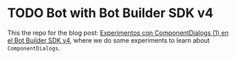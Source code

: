 # TODO Bot with Bot Builder SDK v4

This the repo for the blog post: [Experimentos con ComponentDialogs (1) en el Bot Builder SDK v4](https://blog.turingchallenge.com/posts/experimentos-componentdialogs-1-bot-builder-v4/), where we do some experiments to learn about `ComponentDialogs`.
